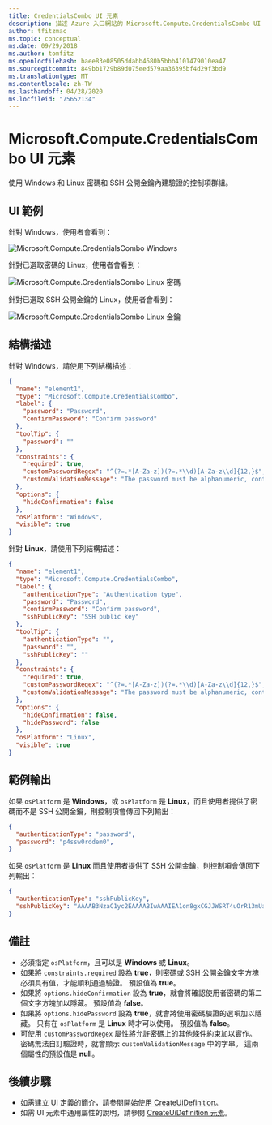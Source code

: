 ```yaml
---
title: CredentialsCombo UI 元素
description: 描述 Azure 入口網站的 Microsoft.Compute.CredentialsCombo UI 元素。
author: tfitzmac
ms.topic: conceptual
ms.date: 09/29/2018
ms.author: tomfitz
ms.openlocfilehash: baee83e08505ddabb4680b5bbb4101479010ea47
ms.sourcegitcommit: 849bb1729b89d075eed579aa36395bf4d29f3bd9
ms.translationtype: MT
ms.contentlocale: zh-TW
ms.lasthandoff: 04/28/2020
ms.locfileid: "75652134"
---
```

# <a name="microsoftcomputecredentialscombo-ui-element"></a>Microsoft.Compute.CredentialsCombo UI 元素

使用 Windows 和 Linux 密碼和 SSH 公開金鑰內建驗證的控制項群組。

## <a name="ui-sample"></a>UI 範例

針對 Windows，使用者會看到：

![Microsoft.Compute.CredentialsCombo Windows](./media/managed-application-elements/microsoft.compute.credentialscombo-windows.png)

針對已選取密碼的 Linux，使用者會看到：

![Microsoft.Compute.CredentialsCombo Linux 密碼](./media/managed-application-elements/microsoft.compute.credentialscombo-linux-password.png)

針對已選取 SSH 公開金鑰的 Linux，使用者會看到：

![Microsoft.Compute.CredentialsCombo Linux 金鑰](./media/managed-application-elements/microsoft.compute.credentialscombo-linux-key.png)

## <a name="schema"></a>結構描述

針對 Windows，請使用下列結構描述：

```json
{
  "name": "element1",
  "type": "Microsoft.Compute.CredentialsCombo",
  "label": {
    "password": "Password",
    "confirmPassword": "Confirm password"
  },
  "toolTip": {
    "password": ""
  },
  "constraints": {
    "required": true,
    "customPasswordRegex": "^(?=.*[A-Za-z])(?=.*\\d)[A-Za-z\\d]{12,}$",
    "customValidationMessage": "The password must be alphanumeric, contain at least 12 characters, and have at least 1 letter and 1 number."
  },
  "options": {
    "hideConfirmation": false
  },
  "osPlatform": "Windows",
  "visible": true
}
```

針對 **Linux**，請使用下列結構描述：

```json
{
  "name": "element1",
  "type": "Microsoft.Compute.CredentialsCombo",
  "label": {
    "authenticationType": "Authentication type",
    "password": "Password",
    "confirmPassword": "Confirm password",
    "sshPublicKey": "SSH public key"
  },
  "toolTip": {
    "authenticationType": "",
    "password": "",
    "sshPublicKey": ""
  },
  "constraints": {
    "required": true,
    "customPasswordRegex": "^(?=.*[A-Za-z])(?=.*\\d)[A-Za-z\\d]{12,}$",
    "customValidationMessage": "The password must be alphanumeric, contain at least 12 characters, and have at least 1 letter and 1 number."
  },
  "options": {
    "hideConfirmation": false,
    "hidePassword": false
  },
  "osPlatform": "Linux",
  "visible": true
}
```

## <a name="sample-output"></a>範例輸出

如果 `osPlatform` 是 **Windows**，或 `osPlatform` 是 **Linux**，而且使用者提供了密碼而不是 SSH 公開金鑰，則控制項會傳回下列輸出︰

```json
{
  "authenticationType": "password",
  "password": "p4ssw0rddem0",
}
```

如果 `osPlatform` 是 **Linux** 而且使用者提供了 SSH 公開金鑰，則控制項會傳回下列輸出︰

```json
{
  "authenticationType": "sshPublicKey",
  "sshPublicKey": "AAAAB3NzaC1yc2EAAAABIwAAAIEA1on8gxCGJJWSRT4uOrR13mUaUk0hRf4RzxSZ1zRbYYFw8pfGesIFoEuVth4HKyF8k1y4mRUnYHP1XNMNMJl1JcEArC2asV8sHf6zSPVffozZ5TT4SfsUu/iKy9lUcCfXzwre4WWZSXXcPff+EHtWshahu3WzBdnGxm5Xoi89zcE=",
}
```

## <a name="remarks"></a>備註

- 必須指定 `osPlatform`，且可以是 **Windows** 或 **Linux**。
- 如果將 `constraints.required` 設為 **true**，則密碼或 SSH 公開金鑰文字方塊必須具有值，才能順利通過驗證。 預設值為 **true**。
- 如果將 `options.hideConfirmation` 設為 **true**，就會將確認使用者密碼的第二個文字方塊加以隱藏。 預設值為 **false**。
- 如果將 `options.hidePassword` 設為 **true**，就會將使用密碼驗證的選項加以隱藏。 只有在 `osPlatform` 是 **Linux** 時才可以使用。 預設值為 **false**。
- 可使用 `customPasswordRegex` 屬性將允許密碼上的其他條件約束加以實作。 密碼無法自訂驗證時，就會顯示 `customValidationMessage` 中的字串。 這兩個屬性的預設值是 **null**。

## <a name="next-steps"></a>後續步驟

* 如需建立 UI 定義的簡介，請參閱[開始使用 CreateUiDefinition](create-uidefinition-overview.md)。
* 如需 UI 元素中通用屬性的說明，請參閱 [CreateUiDefinition 元素](create-uidefinition-elements.md)。
